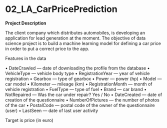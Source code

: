 # 02_LA_CarPricePrediction
**Project Description**

The client company which distributes automobiles, is developing an application for lead generation at the moment. The objective of data science project is to build a machine learning model for defining a car price in order to put a correct price to the app.

Features in the data

•	DateCrawled — date of downloading the profile from the database
•	VehicleType — vehicle body type
•	RegistrationYear — year of vehicle registration
•	Gearbox — type of gearbox
•	Power — power (hp)
•	Model — car model
•	Kilometer — mileage (km)
•	RegistrationMonth — month of vehicle registration
•	FuelType — type of fuel
•	Brand — car brand
•	NotRepaired — Was the car under repair? Yes / No
•	DateCreated — date of creation of the questionnaire
•	NumberOfPictures — the number of photos of the car
•	PostalCode — postal code of the owner of the questionnaire (user)
•	LastSeen — date of last user activity

Target is price (in euro)
